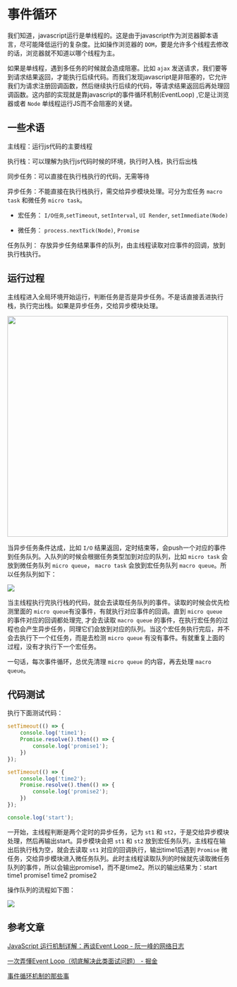 
# 事件循环

我们知道，javascript运行是单线程的。这是由于javascript作为浏览器脚本语言，尽可能降低运行的复杂度。比如操作浏览器的 ``DOM``，要是允许多个线程去修改的话，浏览器就不知道以哪个线程为主。

<!--more-->

如果是单线程，遇到多任务的时候就会造成阻塞。比如 ``ajax`` 发送请求，我们要等到请求结果返回，才能执行后续代码。而我们发现javascript是非阻塞的，它允许我们为请求注册回调函数，然后继续执行后续的代码，等请求结果返回后再处理回调函数。这内部的实现就是靠javascript的事件循环机制(EventLoop) ,它是让浏览器或者 ``Node`` 单线程运行JS而不会阻塞的关键。

## 一些术语

主线程：运行js代码的主要线程

执行栈：可以理解为执行js代码时候的环境，执行时入栈，执行后出栈

同步任务：可以直接在执行栈执行的代码，无需等待

异步任务：不能直接在执行栈执行，需交给异步模块处理。可分为宏任务 ``macro task`` 和微任务 ``micro task``。

- 宏任务： ``I/O任务``,``setTimeout``, ``setInterval``, ``UI Render``, ``setImmediate(Node)``

- 微任务： ``process.nextTick(Node)``, ``Promise``

任务队列： 存放异步任务结果事件的队列，由主线程读取对应事件的回调，放到执行栈执行。

## 运行过程

主线程进入全局环境开始运行，判断任务是否是异步任务。不是话直接丢进执行栈，执行完出栈。如果是异步任务，交给异步模块处理。

<img src="http://blog.inoob.xyz/posts/d33ba0d2/2.png" width="500"/>

当异步任务条件达成，比如 ``I/O`` 结果返回，定时结束等，会push一个对应的事件到任务队列。入队列的时候会根据任务类型加到对应的队列，比如 ``micro task`` 会放到微任务队列 ``micro queue``， ``macro task`` 会放到宏任务队列 ``macro queue``。所以任务队列如下：

<img src="http://blog.inoob.xyz/posts/d33ba0d2/1.png" />

当主线程执行完执行栈的代码，就会去读取任务队列的事件。读取的时候会优先检测里面的 ``micro queue``有没事件，有就执行对应事件的回调。直到 ``micro queue`` 的事件对应的回调都处理完, 才会去读取 ``macro queue`` 的事件，在执行宏任务的过程也会产生异步任务，同理它们会放到对应的队列。当这个宏任务执行完后，并不会去执行下一个红任务，而是去检测 ``micro queue`` 有没有事件。有就重复上面的过程，没有才执行下一个宏任务。

一句话，每次事件循环，总优先清理 ``micro queue`` 的内容，再去处理 ``macro queue``。

## 代码测试

执行下面测试代码：

```js
setTimeout(() => {
    console.log('time1');
    Promise.resolve().then(() => {
        console.log('promise1');
    })   
});

setTimeout(() => {
    console.log('time2');
    Promise.resolve().then(() => {
        console.log('promise2');
    })   
});

console.log('start');
```

一开始，主线程判断是两个定时的异步任务，记为 ``st1`` 和 ``st2``，于是交给异步模块处理，然后再输出start。异步模块会把 ``st1`` 和 ``st2`` 放到宏任务队列，主线程在输出后执行栈为空，就会去读取 	``st1`` 对应的回调执行，输出time1后遇到 ``Promise`` 微任务，交给异步模块进入微任务队列。此时主线程读取队列的时候就先读取微任务队列的事件，所以会输出promise1，而不是time2。所以的输出结果为：start time1 promise1 time2 promise2

操作队列的流程如下图：

<img src="https://user-gold-cdn.xitu.io/2019/1/18/16860ae5ad02f993?imageslim"/>

## 参考文章

[JavaScript 运行机制详解：再谈Event Loop - 阮一峰的网络日志](http://www.ruanyifeng.com/blog/2014/10/event-loop.html)

[一次弄懂Event Loop（彻底解决此类面试问题） - 掘金](https://juejin.im/post/5c3d8956e51d4511dc72c200)

[事件循环机制的那些事](https://mp.weixin.qq.com/s/9_hZX_xWSr3Gd1X_2_WOsA)